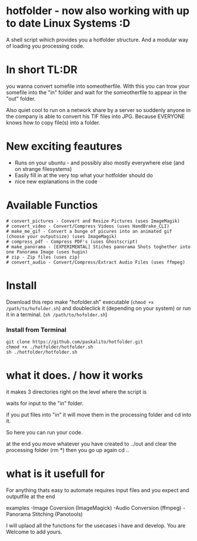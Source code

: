 # hotfolder - now also working with up to date Linux Systems :D
A shell script wihich provides you a hotfolder structure. And a modular way of loading you processing code.




# In short TL:DR

you wanna convert somefile into someotherfile.
With this you can trow your somefile into the "in" folder and wait for the someotherfile to appear in the "out" folder.

Also quiet cool to run on a network share by a server so suddenly anyone in the company is able to convert his TIF files into JPG.
Because EVERYONE knows how to copy file(s) into a folder.



# New exciting feautures
- Runs on your ubuntu - and possibly also mostly everywhere else (and on strange filesystems)
- Easily fill in at the very top what your hotfolder should do
- nice new explanations in the code

# Available Functios

```
# convert_pictures - Convert and Resize Pictures (uses ImageMagik)
# convert_video - Convert/Compress Videos (uses HandBrake_CLI)
# make_me_gif - Convert a bunge of picures into an animated gif (choose your outputsize) (uses ImageMagik)
# compress_pdf - Compress PDF's (uses Ghostscript)
# make_panorama - [EXPERIMENTAL] Stiches panorama Shots toghether into one Panorama Image (uses hugin)
# zip - Zip files (uses zip)
# convert_audio - Convert/Compress/Extract Audio Files (uses ffmpeg)
```


# Install

Download this repo
make "hofolder.sh" executable (`chmod +x /path/to/hofolder.sh`) and doubleclick it (depending on your system)
or run it in a terminal. (`sh /path/to/hofolder.sh`)


### Install from Terminal

````
git clone https://github.com/paskalito/hotfolder.git
chmod +x ./hotfolder/hotfolder.sh
sh ./hotfolder/hotfolder.sh
````

# what it does. / how it works

it makes 3 directories right on the level where the script is

waits for input to the "in" folder.

if you put files into "in" it will move them in the processing folder and cd into it.

So here you can run your code.

at the end you move whatever you have created to ../out
and clear the processing folder (rm *)
then you go up again
cd ..

# what is it usefull for

For anything thats easy to automate requires input files and you expect and outputfile at the end

examples
-Image Coversion (ImageMagick)
-Audio Conversion (ffmpeg)
-Panorama Stitching (Panotools)

I will uplaod all the functions for the usecases i have and develop.
You are Welcome to add yours.



